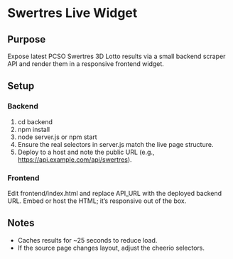# Swertres Live Widget

## Purpose
Expose latest PCSO Swertres 3D Lotto results via a small backend scraper API and render them in a responsive frontend widget.

## Setup
### Backend
1. cd backend
2. npm install
3. node server.js or npm start
4. Ensure the real selectors in server.js match the live page structure.
5. Deploy to a host and note the public URL (e.g., https://api.example.com/api/swertres).

### Frontend
Edit frontend/index.html and replace API_URL with the deployed backend URL.
Embed or host the HTML; it’s responsive out of the box.

## Notes
- Caches results for ~25 seconds to reduce load.
- If the source page changes layout, adjust the cheerio selectors.
